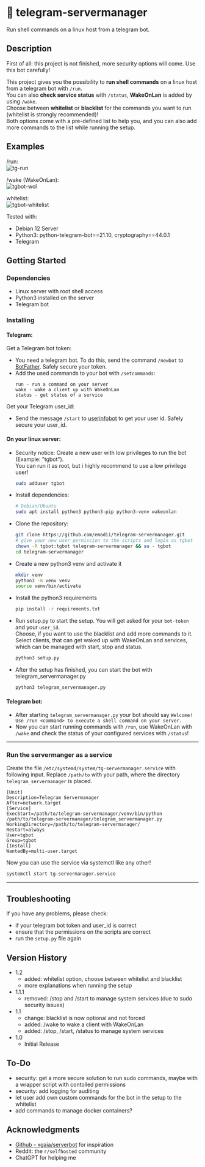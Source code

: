 # :speech_balloon: telegram-servermanager
Run shell commands on a linux host from a telegram bot.

## Description
First of all: this project is not finished, more security options will come. Use this bot carefully!  
  
This project gives you the possibility to **run shell commands** on a linux host from a telegram bot with `/run`.  
You can also **check service status** with `/status`, **WakeOnLan** is added by using `/wake`.  
Choose between **whitelist** or **blacklist** for the commands you want to run (whitelist is strongly recommended)!   
Both options come with a pre-defined list to help you, and you can also add more commands to the list while running the setup.  

## Examples
/run:  
![tg-run](https://github.com/user-attachments/assets/255c3930-17c2-49aa-8b9a-46a951861286)

/wake (WakeOnLan):  
![tgbot-wol](https://github.com/user-attachments/assets/6f900c60-3cd5-4f5d-885d-64ee3eddd4ba)

whitelist:  
![tgbot-whitelist](https://github.com/user-attachments/assets/f833d8c2-38df-478e-a688-a379099555e1)

Tested with:    
* Debian 12 Server  
* Python3: python-telegram-bot==21.10, cryptography==44.0.1
* Telegram

## Getting Started  
### Dependencies  
* Linux server with root shell access  
* Python3 installed on the server 
* Telegram bot  

### Installing
#### Telegram:
Get a Telegram bot token:  
* You need a telegram bot. To do this, send the command `/newbot` to [BotFather](https://t.me/botfather). Safely secure your token.  
* Add the used commands to your bot with `/setcommands`:
     ```
     run - run a command on your server
     wake - wake a client up with WakeOnLan
     status - get status of a service
     ```
Get your Telegram user_id:  
* Send the message `/start` to [userinfobot](https://t.me/userinfobot) to get your user id. Safely secure your user_id.  

#### On your linux server:
* Security notice: Create a new user with low privileges to run the bot (Example: "tgbot").  
  You can run it as root, but i highly recommend to use a low privilege user!  
     ```sh
     sudo adduser tgbot
     ```  
* Install dependencies:  
     ```sh
     # Debian/Ubuntu
     sudo apt install python3 python3-pip python3-venv wakeonlan
     ```
* Clone the repository: 
     ```sh
     git clone https://github.com/emodii/telegram-servermanager.git
     # give your new user permission to the scripts and login as tgbot
     chown -R tgbot:tgbot telegram-servermanager && su - tgbot
     cd telegram-servermanager
     ``` 
* Create a new python3 venv and activate it
     ```sh
     mkdir venv
     python3 -m venv venv
     source venv/bin/activate
     ```  
* Install the python3 requirements  
     ```sh
     pip install -r requirements.txt
     ```
* Run setup.py to start the setup. You will get asked for your `bot-token` and your `user_id`.  
  Choose, if you want to use the blacklist and add more commands to it.  
  Select clients, that can get waked up with WakeOnLan and services, which can be managed with start, stop and status.  
     ```sh
     python3 setup.py  
     ```
* After the setup has finished, you can start the bot with telegram_servermanager.py  
     ```sh
     python3 telegram_servermanager.py  
     ```

#### Telegram bot:
* After starting `telegram_servermanager.py` your bot should say `Welcome! Use /run <command> to execute a shell command on your server.`
* Now you can start running commands with `/run`, use WakeOnLan with `/wake` and check the status of your configured services with `/status`!

---

### Run the servermanger as a service

Create the file `/etc/systemd/system/tg-servermanager.service` with following input. Replace `/path/to` with your path, where the directory `telegram_servermanager` is placed.    

```
[Unit]
Description=Telegram Servermanager
After=network.target
[Service]
ExecStart=/path/to/telegram-servermanager/venv/bin/python /path/to/telegram-servermanager/telegram_servermanager.py
WorkingDirectory=/path/to/telegram-servermanager/
Restart=always
User=tgbot
Group=tgbot
[Install]
WantedBy=multi-user.target
```

Now you can use the service via systemctl like any other!
```sh
systemctl start tg-servermanager.service
```

---

## Troubleshooting
If you have any problems, please check:
* if your telegram bot token and user_id is correct
* ensure that the permissions on the scripts are correct
* run the `setup.py` file again

## Version History
* 1.2
    * added: whitelist option, choose between whitelist and blacklist
    * more explanations when running the setup
* 1.1.1
    * removed: /stop and /start to manage system services (due to sudo security issues)
* 1.1
    * change: blacklist is now optional and not forced
    * added: /wake to wake a client with WakeOnLan
    * added: /stop, /start, /status to manage system services
* 1.0
    * Initial Release

## To-Do
* security: get a more secure solution to run sudo commands, maybe with a wrapper script with contolled permissions
* security: add logging for auditing
* let user add own custom commands for the bot in the setup to the whitelist
* add commands to manage docker containers?

## Acknowledgments
* [Github - xgaia/serverbot](https://github.com/xgaia/serverbot?tab=readme-ov-file) for inspiration
* Reddit: the `r/selfhosted` community
* ChatGPT for helping me
